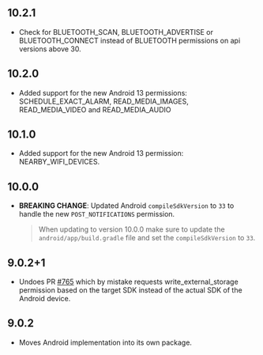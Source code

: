 ## 10.2.1

* Check for BLUETOOTH_SCAN, BLUETOOTH_ADVERTISE or BLUETOOTH_CONNECT instead of BLUETOOTH permissions on api versions above 30.

## 10.2.0

- Added support for the new Android 13 permissions: SCHEDULE_EXACT_ALARM, READ_MEDIA_IMAGES, READ_MEDIA_VIDEO and READ_MEDIA_AUDIO

## 10.1.0

- Added support for the new Android 13 permission: NEARBY_WIFI_DEVICES.

## 10.0.0

- **BREAKING CHANGE**: Updated Android `compileSdkVersion` to `33` to handle the new `POST_NOTIFICATIONS` permission.
  > When updating to version 10.0.0 make sure to update the `android/app/build.gradle` file and set the `compileSdkVersion` to `33`.

## 9.0.2+1

- Undoes PR [#765](https://github.com/baseflow/flutter-permission-handler/pull/765) which by mistake requests write_external_storage permission based on the target SDK instead of the actual SDK of the Android device.

## 9.0.2

- Moves Android implementation into its own package.
